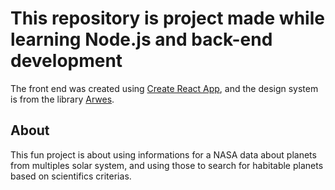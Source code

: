 # This repository is project made while learning Node.js and back-end development

The front end was created using [Create React App](https://github.com/facebook/create-react-app), and the design system is from the library [Arwes](https://github.com/arwes/arwes).

## About

This fun project is about using informations for a NASA data about planets from multiples solar system, and using those to search for habitable planets based on scientifics criterias.
 
